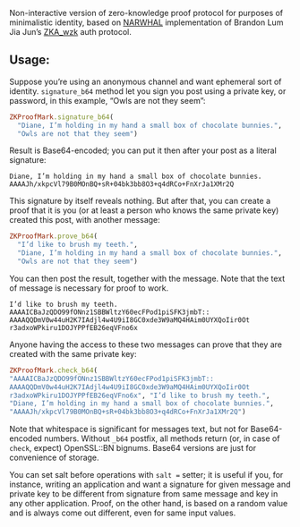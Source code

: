 Non-interactive version of zero-knowledge proof protocol for purposes of minimalistic identity, 
based on [NARWHAL](http://ojs.pythonpapers.org/index.php/tppm/article/download/155/142) implementation of Brandon Lum Jia Jun’s [ZKA_wzk](https://courses.csail.mit.edu/6.857/2014/files/15-cheu-jaffe-lin-yang-zkp-authentication.pdf) auth protocol.

## Usage:

Suppose you’re using an anonymous channel and want ephemeral sort of identity. `signature_b64` method let you sign you post using a private key, or password, in this example, “Owls are not they seem”: 
```ruby
ZKProofMark.signature_b64(
  "Diane, I’m holding in my hand a small box of chocolate bunnies.",
  "Owls are not that they seem")
```
Result is Base64-encoded; you can put it then after your post as a literal signature:
```
Diane, I’m holding in my hand a small box of chocolate bunnies.
AAAAJh/xkpcVl79B0MOnBQ+sR+04bk3bb8O3+q4dRCo+FnXrJa1XMr2Q
```
This signature by itself reveals nothing. But after that, you can create a proof that it is you (or at least a person who knows the same private key) created this post, with another message:
```ruby
ZKProofMark.prove_b64(
  "I’d like to brush my teeth.",
  "Diane, I’m holding in my hand a small box of chocolate bunnies.",
  "Owls are not that they seem")
```
You can then post the result, together with the message. Note that the text of message is necessary for proof to work.
```
I’d like to brush my teeth.
AAAAICBaJzQDO99fONnz1SBBWltzY60ecFPod1piSFK3jmbT::
AAAAQQDmV0w44uH2K7IAdjl4w4U9iI8GC0xde3W9aMQ4HAim0UYXQoIir0Ot
r3adxoWPkiru1DOJYPPfEB26eqVFno6x

```
Anyone having the access to these two messages can prove that they are created with the same private key:

```ruby
ZKProofMark.check_b64(
"AAAAICBaJzQDO99fONnz1SBBWltzY60ecFPod1piSFK3jmbT::
AAAAQQDmV0w44uH2K7IAdjl4w4U9iI8GC0xde3W9aMQ4HAim0UYXQoIir0Ot
r3adxoWPkiru1DOJYPPfEB26eqVFno6x", "I’d like to brush my teeth.",
"Diane, I’m holding in my hand a small box of chocolate bunnies.",
"AAAAJh/xkpcVl79B0MOnBQ+sR+04bk3bb8O3+q4dRCo+FnXrJa1XMr2Q")
```
Note that whitespace is significant for messages text, but not for Base64-encoded numbers. Without `_b64` postfix, all methods return (or, in case of `check`, expect) OpenSSL::BN bignums. Base64 versions are just for convenience of storage.

You can set salt before operations with `salt =` setter; it is useful if you, for instance, writing an application and want a signature for given message and private key to be different from signature from same message and key in any other application. Proof, on the other hand, is based on a random value and is always come out different, even for same input values.
